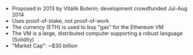 <img data-src="img/logo-eth-horiz.png" class="stretch">

<ul class="smaller">
	<li class="fragment">Proposed in 2013 by Vitalik Buterin; development crowdfunded Jul-Aug 2014</li>
	<li class="fragment">Uses proof-of-stake, not proof-of-work</li>
	<li class="fragment">The currency (ETH) is used to buy "gas" for the Ethereum VM</li>
	<li class="fragment">The VM is a large, distributed computer supporting a robust language (Solidity)</li>
	<!-- <li class="fragment">VM was used to orchestrate a new system: The DAO (~14% of ETH involved)</li>
	<li class="fragment">Exploit in DAO contract resulted in "theft" of ~$50 million of ETH</li>
	<li class="fragment">DAO "hack" lead to a hard fork into: Ethereum (ETH) and Ethereum Classic (ETC)</li> -->
	<li class="fragment">"Market Cap": ~$30 billion</li>
</ul>